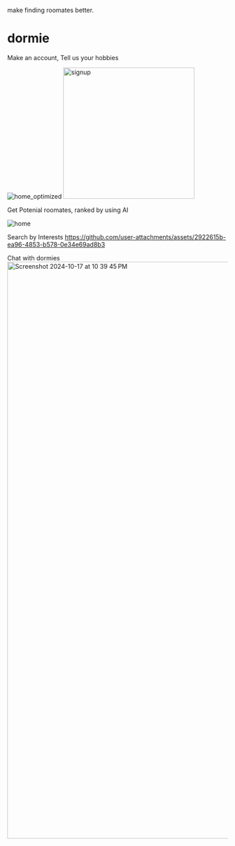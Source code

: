 make finding roomates better.
# dormie

Make an account, Tell us your hobbies

![home_optimized](https://github.com/user-attachments/assets/36f9284a-c191-4013-b8c4-012f8390abb4)
<img src="[drawing.jpg](https://github.com/user-attachments/assets/36f9284a-c191-4013-b8c4-012f8390abb4)" alt="signup" width="300" height="300"/>


Get Potenial roomates, ranked by using AI

![home](https://github.com/user-attachments/assets/30429f5f-0fec-4958-86bf-86ac51f68632)

Search by Interests
https://github.com/user-attachments/assets/2922615b-ea96-4853-b578-0e34e69ad8b3

Chat with dormies
<img width="1319" alt="Screenshot 2024-10-17 at 10 39 45 PM" src="https://github.com/user-attachments/assets/349588f6-851d-4cb7-a3ac-4557f7a31777">















